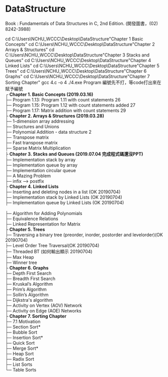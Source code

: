 # DataStructure
Book : Fundamentals of Data Structures in C, 2nd Edition. (開發圖書，(02) 8242-3988)

 cd C:\Users\NCHU_WCCC\Desktop\DataStructure\"Chapter 1 Basic Concepts"
 cd C:\Users\NCHU_WCCC\Desktop\DataStructure\"Chapter 2 Arrays & Structures"
 cd C:\Users\NCHU_WCCC\Desktop\DataStructure\"Chapter 3 Stacks and Queues"
 cd C:\Users\NCHU_WCCC\Desktop\DataStructure\"Chapter 4 Linked Lists"
 cd C:\Users\NCHU_WCCC\Desktop\DataStructure\"Chapter 5 Trees"
 cd C:\Users\NCHU_WCCC\Desktop\DataStructure\"Chapter 6 Graphs"
 cd C:\Users\NCHU_WCCC\Desktop\DataStructure\"Chapter 7 Sorting Chapter"
 gcc 4.c -o 4
 ./4.exe
Program 編號先不打，等code打出來在賦予編號<br />
┌<b> Chapter 1. Basic Concepts (2019.03.16)</b><br />
├─ Program 1.13: Program 1.11 with count statements   26<br />
├─ Program 1.15: Program 1.12 with count statements added   27<br />
├─ Program 1.17: Matrix addition with count statements   29<br />
├<b> Chapter 2. Arrays & Structures (2019.03.28)</b><br />
├─ 1-dimension array addressing<br />
├─ Structures and Unions<br />
├─ Polynomial Addition - data structure 2<br />
├─ Transpose matrix<br />
├─ Fast transpose matrix<br />
├─ Sparse Matrix Multiplication<br />
├<b> Chapter 3. Stacks and Queues (2019.07.04 完成程式碼還沒PPT)</b><br />
├─ Implementation stack by array<br />
├─ Implementation queue by array<br />
├─ Implementation circular queue<br />
├─ A Mazing Problem<br />
├─ infix --> postfix <br />
├<b> Chapter 4. Linked Lists</b><br />
├─ Inserting and deleting nodes in a list (OK 20190704)<br />
├─ Implementation stack by Linked Lists (OK 20190704)<br />
├─ Implementation queue by Linked Lists (OK 20190704)<br /><br />
├─ Algorithm for Adding Polynomials<br />
├─ Equivalence Relations<br />
├─ Linked Representation for Matrix<br />
├<b> Chapter 5. Trees</b><br />
├─ Traversing a binary tree (preorder, inorder, postorder and levelorder)(OK 20190704)<br />
├─ Level Order Tree Traversal(OK 20190704)<br />
├─ Threaded BT (如何輸出顯示 20190704)<br />
├─ Max Heap<br />
├─ Winner tree<br />
├<b> Chapter 6. Graphs</b><br />
├─ Depth First Search<br />
├─ Breadth First Search<br />
├─ Kruskal’s Algorithm<br />
├─ Prim’s Algorithm<br />
├─ Sollin’s Algorithm<br />
├─ Dijkstra's algorithm<br />
├─ Activity on Vertex (AOV) Network<br />
├─ Activity on Edge (AOE) Networks<br />
├<b> Chapter 7. Sorting Chapter</b><br />
├─ 7.1 Motivation<br />
├─ Section Sort*<br />
├─ Bubble Sort<br />
├─ Insertion Sort*<br />
├─ Quick Sort<br />
├─ Merge Sort*<br />
├─ Heap Sort<br />
├─ Radix Sort<br />
├─ List Sorts<br />
└─ Table Sorts<br />